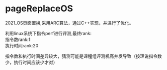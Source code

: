 # pageReplaceOS
2021_OS页面置换,采用ARC算法，通过C++实现，并进行了优化。  
  
利用linux系统下指令perf进行评测,最终rank:  
指令数rank:1  
执行时间rank:20

指令数和执行时间差异较大，猜测可能是课程组评测机高并发导致（按理说指令数少，执行时间应该少才对）
